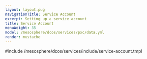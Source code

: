 ```yaml
---
layout: layout.pug
navigationTitle: Service Account
excerpt: Setting up a service account
title: Service Account
menuWeight: 35
model: /mesosphere/dcos/services/pxc/data.yml
render: mustache
---
```


#include /mesosphere/dcos/services/include/service-account.tmpl